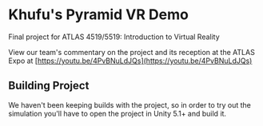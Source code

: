 # Khufu's Pyramid VR Demo

Final project for ATLAS 4519/5519: Introduction to Virtual Reality


View our team's commentary on the project and its reception at the ATLAS Expo at [https://youtu.be/4PvBNuLdJQs](https://youtu.be/4PvBNuLdJQs)

## Building Project
We haven't been keeping builds with the project, so in order to try out the simulation you'll have to open the project in Unity 5.1+ and build it.
